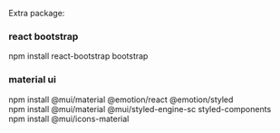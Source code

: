 Extra package:

### react bootstrap
npm install react-bootstrap bootstrap

### material ui
npm install @mui/material @emotion/react @emotion/styled  
npm install @mui/material @mui/styled-engine-sc styled-components  
npm install @mui/icons-material  
 